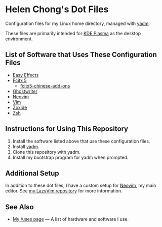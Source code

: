 # Helen Chong's Dot Files

Configuration files for my Linux home directory, managed with [yadm](https://yadm.io/).

These files are primarily intended for [KDE Plasma](https://kde.org/plasma-desktop/) as the desktop environment.

## List of Software that Uses These Configuration Files

- [Easy Effects](https://github.com/wwmm/easyeffects)
- [Fcitx 5](https://fcitx-im.org/)
    - [fcitx5-chinese-add-ons](https://github.com/fcitx/fcitx5-chinese-addons)
- [Ghostwriter](https://ghostwriter.kde.org/)
- [Neovim](https://neovim.io/)
- [Vim](https://www.vim.org/)
- [Zoxide](https://github.com/ajeetdsouza/zoxide)
- [Zsh](https://www.zsh.org/)

## Instructions for Using This Repository

1. Install the software listed above that use these configuration files.
1. Install [yadm](https://yadm.io/).
1. Clone this repository with yadm.
1. Install my bootstrap program for yadm when prompted.

## Additional Setup

In addition to these dot files, I have a custom setup for [Neovim](https://neovim.io/), my main editor. See [my LazyVim repository](https://git.helenchong.dev/helenchong/LazyVim) for more information.

## See Also

- [My /uses page](https://helenchong.dev/uses/) — A list of hardware and software I use.
